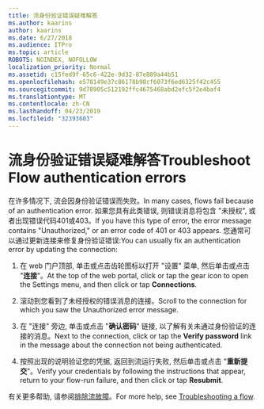 ```yaml
---
title: 流身份验证错误疑难解答
ms.author: kaarins
author: kaarins
ms.date: 6/27/2018
ms.audience: ITPro
ms.topic: article
ROBOTS: NOINDEX, NOFOLLOW
localization_priority: Normal
ms.assetid: c15fed9f-65c6-422e-9d32-87e889a44b51
ms.openlocfilehash: e578149e37c86178b98cf6073f6ed6325f42c455
ms.sourcegitcommit: 9d78905c512192ffc4675468abd2efc5f2e4baf4
ms.translationtype: MT
ms.contentlocale: zh-CN
ms.lasthandoff: 04/23/2019
ms.locfileid: "32393603"
---
```

# <a name="troubleshoot-flow-authentication-errors"></a><span data-ttu-id="91b69-102">流身份验证错误疑难解答</span><span class="sxs-lookup"><span data-stu-id="91b69-102">Troubleshoot Flow authentication errors</span></span>

<span data-ttu-id="91b69-103">在许多情况下, 流会因身份验证错误而失败。</span><span class="sxs-lookup"><span data-stu-id="91b69-103">In many cases, flows fail because of an authentication error.</span></span> <span data-ttu-id="91b69-104">如果您具有此类错误, 则错误消息将包含 "未授权", 或者出现错误代码401或403。</span><span class="sxs-lookup"><span data-stu-id="91b69-104">If you have this type of error, the error message contains "Unauthorized," or an error code of 401 or 403 appears.</span></span> <span data-ttu-id="91b69-105">您通常可以通过更新连接来修复身份验证错误:</span><span class="sxs-lookup"><span data-stu-id="91b69-105">You can usually fix an authentication error by updating the connection:</span></span>
  
1. <span data-ttu-id="91b69-106">在 web 门户顶部, 单击或点击齿轮图标以打开 "设置" 菜单, 然后单击或点击 "**连接**"。</span><span class="sxs-lookup"><span data-stu-id="91b69-106">At the top of the web portal, click or tap the gear icon to open the Settings menu, and then click or tap **Connections**.</span></span>
    
2. <span data-ttu-id="91b69-107">滚动到您看到了未经授权的错误消息的连接。</span><span class="sxs-lookup"><span data-stu-id="91b69-107">Scroll to the connection for which you saw the Unauthorized error message.</span></span>
    
3. <span data-ttu-id="91b69-108">在 "连接" 旁边, 单击或点击 "**确认密码**" 链接, 以了解有关未通过身份验证的连接的消息。</span><span class="sxs-lookup"><span data-stu-id="91b69-108">Next to the connection, click or tap the **Verify password** link in the message about the connection not being authenticated.</span></span> 
    
4. <span data-ttu-id="91b69-109">按照出现的说明验证您的凭据, 返回到流运行失败, 然后单击或点击 "**重新提交**"。</span><span class="sxs-lookup"><span data-stu-id="91b69-109">Verify your credentials by following the instructions that appear, return to your flow-run failure, and then click or tap **Resubmit**.</span></span>
    
<span data-ttu-id="91b69-110">有关更多帮助, 请参阅[排除流故障](https://go.microsoft.com/fwlink/?linkid=872110)。</span><span class="sxs-lookup"><span data-stu-id="91b69-110">For more help, see [Troubleshooting a flow](https://go.microsoft.com/fwlink/?linkid=872110).</span></span>
  

